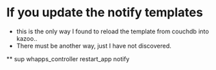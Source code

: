 # If you update the notify templates

* this is the only way I found to reload the template from couchdb into kazoo..
* There must be another way, just I have not discovered.

** sup whapps_controller restart_app notify

